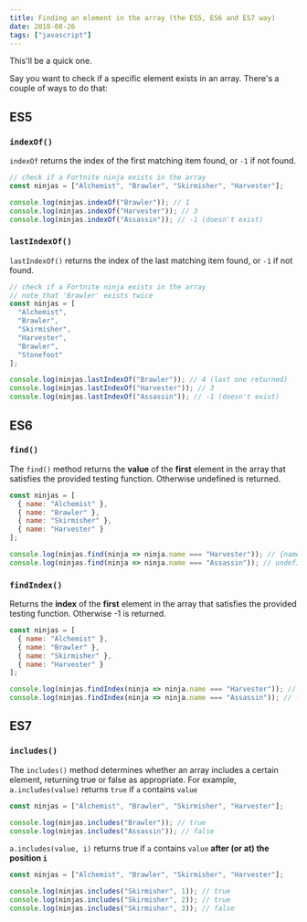 ```yaml
---
title: Finding an element in the array (the ES5, ES6 and ES7 way)
date: 2018-08-26
tags: ["javascript"]
---
```


This'll be a quick one.

Say you want to check if a specific element exists in an array. There's a couple of ways to do that:

## ES5

### `indexOf()`

`indexOf` returns the index of the first matching item found, or `-1` if not found.

```javascript
// check if a Fortnite ninja exists in the array
const ninjas = ["Alchemist", "Brawler", "Skirmisher", "Harvester"];

console.log(ninjas.indexOf("Brawler")); // 1
console.log(ninjas.indexOf("Harvester")); // 3
console.log(ninjas.indexOf("Assassin")); // -1 (doesn't exist)
```

### `lastIndexOf()`

`lastIndexOf()` returns the index of the last matching item found, or `-1` if not found.

```javascript
// check if a Fortnite ninja exists in the array
// note that 'Brawler' exists twice
const ninjas = [
  "Alchemist",
  "Brawler",
  "Skirmisher",
  "Harvester",
  "Brawler",
  "Stonefoot"
];

console.log(ninjas.lastIndexOf("Brawler")); // 4 (last one returned)
console.log(ninjas.lastIndexOf("Harvester")); // 3
console.log(ninjas.lastIndexOf("Assassin")); // -1 (doesn't exist)
```

## ES6

### `find()`

The `find()` method returns the **value** of the **first** element in the array that satisfies the provided testing function. Otherwise undefined is returned.

```javascript
const ninjas = [
  { name: "Alchemist" },
  { name: "Brawler" },
  { name: "Skirmisher" },
  { name: "Harvester" }
];

console.log(ninjas.find(ninja => ninja.name === "Harvester")); // {name: "Harvester"}
console.log(ninjas.find(ninja => ninja.name === "Assassin")); // undefined
```

### `findIndex()`

Returns the **index** of the **first** element in the array that satisfies the provided testing function. Otherwise -1 is returned.

```javascript
const ninjas = [
  { name: "Alchemist" },
  { name: "Brawler" },
  { name: "Skirmisher" },
  { name: "Harvester" }
];

console.log(ninjas.findIndex(ninja => ninja.name === "Harvester")); // 3
console.log(ninjas.findIndex(ninja => ninja.name === "Assassin")); // -1
```

## ES7

### `includes()`

The `includes()` method determines whether an array includes a certain element, returning true or false as appropriate. For example, `a.includes(value)` returns `true` if `a` contains `value`

```javascript
const ninjas = ["Alchemist", "Brawler", "Skirmisher", "Harvester"];

console.log(ninjas.includes("Brawler")); // true
console.log(ninjas.includes("Assassin")); // false
```

`a.includes(value, i)` returns true if `a` contains `value` **after (or at) the position `i`**

```javascript
const ninjas = ["Alchemist", "Brawler", "Skirmisher", "Harvester"];

console.log(ninjas.includes("Skirmisher", 1)); // true
console.log(ninjas.includes("Skirmisher", 2)); // true
console.log(ninjas.includes("Skirmisher", 3)); // false
```
